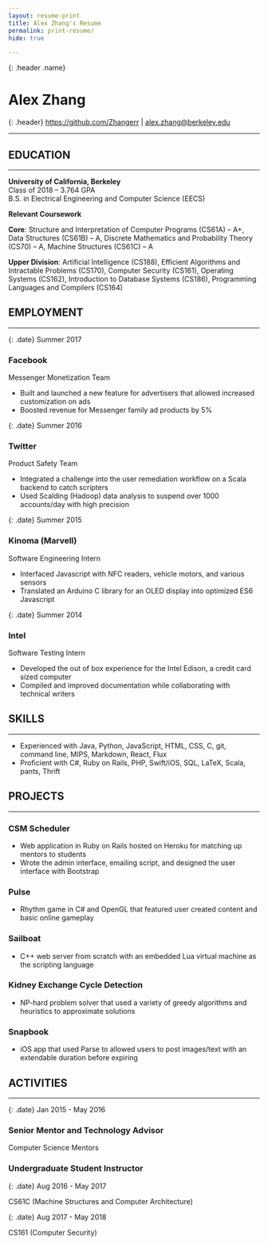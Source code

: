 ```yaml
---
layout: resume-print
title: Alex Zhang's Resume
permalink: print-resume/
hide: true

---
```


{: .header .name}
# Alex Zhang

{: .header}
<https://github.com/Zhangerr> \| <span style="unicode-bidi: bidi-override; direction: rtl;">ude.yelekreb@gnahz.xela</span>


------

## EDUCATION

------

**University of California, Berkeley**  
Class of 2018 – 3.764 GPA  
B.S. in Electrical Engineering and Computer Science (EECS)

**Relevant Coursework**

**Core**: Structure and Interpretation of Computer Programs (CS61A) – A+, Data Structures (CS61B) – A, Discrete Mathematics and Probability Theory (CS70) – A, Machine Structures (CS61C) – A    

**Upper Division**: Artificial Intelligence (CS188), Efficient Algorithms and Intractable Problems (CS170), Computer Security (CS161), Operating Systems (CS162), Introduction to Database Systems (CS186), Programming Languages and Compilers (CS164)

## EMPLOYMENT

------

{: .date}
Summer 2017

### Facebook

Messenger Monetization Team

* Built and launched a new feature for advertisers that allowed increased customization on ads
* Boosted revenue for Messenger family ad products by 5%

{: .date}
Summer 2016

### Twitter

Product Safety Team

* Integrated a challenge into the user remediation workflow on a Scala backend to catch scripters
* Used Scalding (Hadoop) data analysis to suspend over 1000 accounts/day with high precision

{: .date}
Summer 2015

### Kinoma (Marvell)

Software Engineering Intern

*  Interfaced Javascript with NFC readers, vehicle motors, and various sensors
*  Translated an Arduino C library for an OLED display into optimized ES6 Javascript

{: .date}
Summer 2014

### Intel

Software Testing Intern

*  Developed the out of box experience for the Intel Edison, a credit card sized computer
*  Compiled and improved documentation while collaborating with technical writers

## SKILLS

------

*  Experienced with Java, Python, JavaScript, HTML, CSS, C, git, command line, MIPS, Markdown, React, Flux
*  Proficient with C#, Ruby on Rails, PHP, Swift/iOS, SQL, LaTeX, Scala, pants, Thrift

## PROJECTS

------

### CSM Scheduler
*  Web application in Ruby on Rails hosted on Heroku for matching up mentors to students
*  Wrote the admin interface, emailing script, and designed the user interface with Bootstrap

### Pulse
*  Rhythm game in C# and OpenGL that featured user created content and basic online gameplay

### Sailboat
*  C++ web server from scratch with an embedded Lua virtual machine as the scripting language

### Kidney Exchange Cycle Detection
*  NP-hard problem solver that used a variety of greedy algorithms and heuristics to approximate solutions

### Snapbook
*  iOS app that used Parse to allowed users to post images/text with an extendable duration before expiring

## ACTIVITIES

------

{: .date}
Jan 2015 - May 2016

### Senior Mentor and Technology Advisor
Computer Science Mentors

### Undergraduate Student Instructor

{: .date}
Aug 2016 - May 2017

CS61C (Machine Structures and Computer Architecture)

{: .date}
Aug 2017 - May 2018

CS161 (Computer Security)
